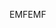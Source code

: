 <span data-ttu-id="19309-101">EMF</span><span class="sxs-lookup"><span data-stu-id="19309-101">EMF</span></span>